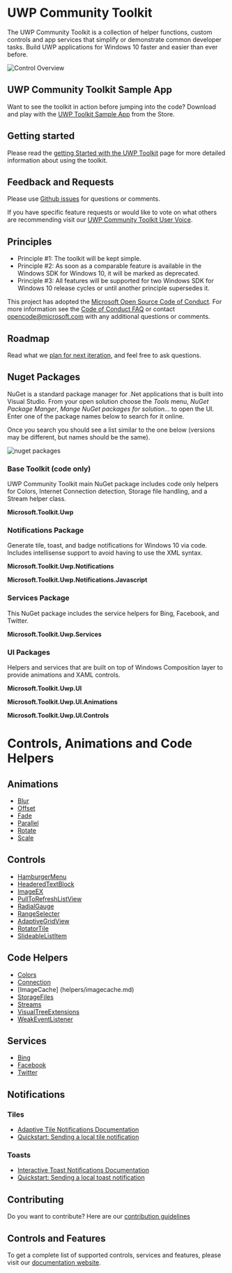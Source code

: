 UWP Community Toolkit
===========

The UWP Community Toolkit is a collection of helper functions, custom controls and app services that simplify or demonstrate common developer tasks. Build UWP applications for Windows 10 faster and easier than ever before.

![Control Overview](githubresources/images/UWP-community-toolkit-overview.png "Sample Image")

## UWP Community Toolkit Sample App

Want to see the toolkit in action before jumping into the code?  Download and play with the [UWP Toolkit Sample App](https://www.microsoft.com/store/apps/9nblggh4tlcq) from the Store.

## Getting started

Please read the [getting Started with the UWP Toolkit](en-us/uwp-community-toolkit/get-started/get-started.md) page for more detailed information about using the toolkit.

## Feedback and Requests

Please use [Github issues](https://github.com/Microsoft/UWPCommunityToolkit/issues) for questions or comments.

If you have specific feature requests or would like to vote on what others are recommending visit our [UWP Community Toolkit User Voice](https://aka.ms/uwpcommunitytoolkituservoice).

## Principles

 - Principle #1: The toolkit will be kept simple.
 - Principle #2: As soon as a comparable feature is available in the Windows SDK for Windows 10, it will be marked as deprecated.
 - Principle #3: All features will be supported for two Windows SDK for Windows 10 release cycles or until another principle supersedes it.

This project has adopted the [Microsoft Open Source Code of Conduct](https://opensource.microsoft.com/codeofconduct/). For more information see the [Code of Conduct FAQ](https://opensource.microsoft.com/codeofconduct/faq/) or contact [opencode@microsoft.com](mailto:opencode@microsoft.com) with any additional questions or comments.

## Roadmap

Read what we [plan for next iteration](https://github.com/Microsoft/UWPCommunityToolkit/issues?q=is%3Aopen+is%3Aissue+milestone%3Av1.1), and feel free to ask questions.

## Nuget Packages

NuGet is a standard package manager for .Net applications that is built into Visual Studio. From your open solution choose the *Tools* menu, *NuGet Package Manger*, *Mange NuGet packages for solution...* to open the UI.  Enter one of the package names below to search for it online.

Once you search you should see a list similar to the one below (versions may be different, but names should be the same).

![nuget packages](githubresources/images/NugetPackages.png "Nuget Packages")

### Base Toolkit (code only) 

UWP Community Toolkit main NuGet package includes code only helpers for Colors, Internet Connection detection, Storage file handling, and a Stream helper class.

**Microsoft.Toolkit.Uwp**

### Notifications Package

Generate tile, toast, and badge notifications for Windows 10 via code.  Includes intellisense support to avoid having to use the XML syntax.

**Microsoft.Toolkit.Uwp.Notifications**

**Microsoft.Toolkit.Uwp.Notifications.Javascript**

### Services Package
This NuGet package includes the service helpers for Bing, Facebook, and Twitter.

**Microsoft.Toolkit.Uwp.Services**

### UI Packages
Helpers and services that are built on top of Windows Composition layer to provide animations and XAML controls.

**Microsoft.Toolkit.Uwp.UI**

**Microsoft.Toolkit.Uwp.UI.Animations**

**Microsoft.Toolkit.Uwp.UI.Controls**


# Controls, Animations and Code Helpers

## Animations

- [Blur](animations/blur.md)
- [Offset](animations/offset.md)
- [Fade](animations/fade.md)
- [Parallel](animations/parallax.md)
- [Rotate](animations/rotate.md)
- [Scale](animations/scale.md)

## Controls

- [HamburgerMenu](controls/hamburgerMenu.md)
- [HeaderedTextBlock](controls/headeredTextBlock.md)
- [ImageEX](controls/ImageEx.md)
- [PullToRefreshListView](controls/PullToRefreshListView.md)
- [RadialGauge](controls/RadialGauge.md)
- [RangeSelecter](controls/RangeSelector.md)
- [AdaptiveGridView](controls/AdaptiveGridView.md)
- [RotatorTile](controls/RotatorTile.md)
- [SlideableListItem](controls/SlideableListItem.md)

## Code Helpers

- [Colors](helpers/colors.md)
- [Connection](helpers/connectionHelper.md)
- [ImageCache] (helpers/imagecache.md)
- [StorageFiles](helpers/storagefiles.md)
- [Streams](helpers/streams.md)
- [VisualTreeExtensions](helpers/visualtreeextensions.md)
- [WeakEventListener](helpers/weakeventlistener.md)

## Services

- [Bing](services/bing.md)
- [Facebook](services/facebook.md)
- [Twitter](services/twitter.md)

## Notifications

### Tiles
- [Adaptive Tile Notifications Documentation](https://blogs.msdn.microsoft.com/tiles_and_toasts/2015/06/30/adaptive-tile-templates-schema-and-documentation/)
- [Quickstart: Sending a local tile notification](https://blogs.msdn.microsoft.com/tiles_and_toasts/2015/10/05/quickstart-sending-a-local-tile-notification-in-windows-10/)

### Toasts
- [Interactive Toast Notifications Documentation](https://blogs.msdn.microsoft.com/tiles_and_toasts/2015/07/02/adaptive-and-interactive-toast-notifications-for-windows-10/)
- [Quickstart: Sending a local toast notification](https://blogs.msdn.microsoft.com/tiles_and_toasts/2015/07/08/quickstart-sending-a-local-toast-notification-and-handling-activations-from-it-windows-10/)

## Contributing
Do you want to contribute? Here are our [contribution guidelines](https://github.com/Microsoft/UWPCommunityToolkit/blob/master/contributing.md)

## Controls and Features
To get a complete list of supported controls, services and features, please visit our [documentation website](https://developer.microsoft.com/en-us/windows/windows-apps/uwp-community-toolkit).
